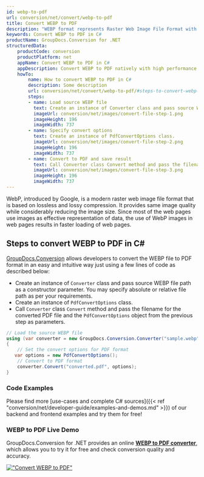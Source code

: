 ```yaml
---
id: webp-to-pdf
url: conversion/net/convert/webp-to-pdf
title: Convert WEBP to PDF
description: "WEBP format represents Raster Web Image File Format with .webp extension. Learn how to convert WEBP to PDF file programmatically in C# language using GroupDocs.Conversion for .NET library."
keywords: Convert WEBP to PDF in C#
productName: GroupDocs.Conversion for .NET
structuredData:
    productCode: conversion
    productPlatform: net
    appName: Convert WEBP to PDF in C#
    appDescription: Convert WEBP to PDF natively with high performance using C# language and server side GroupDocs.Conversion for .NET APIs, without the use of any software like Microsoft or Open Office.
    howTo:
        name: How to convert WEBP to PDF in C# 
        description: Some description
        url: conversion/net/convert/webp-to-pdf/#steps-to-convert-webp-to-pdf-in-c
        steps:
        - name: Load source WEBP file 
          text: Create an instance of Converter class and pass source WEBP file path as a constructor parameter. You may specify absolute or relative file path as per your requirements. 
          imageUrl: conversion/net/images/convert-file-step-1.png
          imageHeight: 196
          imageWidth: 737
        - name: Specify convert options 
          text: Create an instance of PdfConvertOptions class.
          imageUrl: conversion/net/images/convert-file-step-2.png
          imageHeight: 196
          imageWidth: 737
        - name: Convert to PDF and save result 
          text: Call Converter class Convert method and pass the filename for the converted HTML file and the PdfConvertOptions object from the previous step as parameters.
          imageUrl: conversion/net/images/convert-file-step-3.png
          imageHeight: 196
          imageWidth: 737
---
```


WebP, introduced by Google, is a modern raster web image file format that is based on lossless and lossy compression. It provides same image quality while considerably reducing the image size. Since most of the web pages use images as effective representation of data, the use of WebP images in web pages results in faster loading of web pages.

## Steps to convert WEBP to PDF in C#

[GroupDocs.Conversion](https://products.groupdocs.com/conversion/net) allows developers to convert the WEBP file to PDF format in an easy and intuitive way just using a few lines of code as described below:

* Create an instance of `Converter` class and pass source WEBP file path as a constructor parameter. You may specify absolute or relative file path as per your requirements. 
* Create an instance of `PdfConvertOptions` class.
* Call `Converter` class `Convert` method and pass the filename for the converted PDF file and the `PdfConvertOptions` object from the previous step as parameters.

```csharp
// Load the source WEBP file
using (var converter = new GroupDocs.Conversion.Converter("sample.webp"))
{
    // Set the convert options for PDF format
   var options = new PdfConvertOptions();
    // Convert to PDF format
    converter.Convert("converted.pdf", options);
}
```

### Code Examples

Please find more [use-cases and complete C# sources]({{< ref "conversion/net/developer-guide/examples-and-demos.md" >}}) of our backend and frontend examples and try them for free!

### WEBP to PDF Live Demo

GroupDocs.Conversion for .NET provides an online [**WEBP to PDF converter**](https://products.groupdocs.app/conversion/webp-to-pdf), which allows you to try it for free and check conversion quality and accuracy.

[!["Convert WEBP to PDF"](conversion/net/images/convert-to-pdf/convert-webp-to-pdf.png)](https://products.groupdocs.app/conversion/webp-to-pdf)